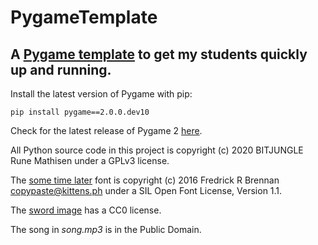 # PygameTemplate

## A [Pygame template](https://github.com/bitjungle/PygameTemplate/blob/master/pygame-template.py) to get my students quickly up and running. 

Install the latest version of Pygame with pip:

    pip install pygame==2.0.0.dev10

Check for the latest release of Pygame 2 [here](https://github.com/pygame/pygame/releases).

All Python source code in this project is copyright (c) 2020 BITJUNGLE Rune Mathisen under a GPLv3 license.

The [some time later](https://github.com/ctrlcctrlv/some-time-later) font is copyright (c) 2016 Fredrick R Brennan <copypaste@kittens.ph> under a SIL Open Font License, Version 1.1.

The [sword image](https://www.cursor.cc/?action=icon&file_id=20160) has a CC0 license.

The song in *song.mp3* is in the Public Domain.
